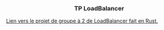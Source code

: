 <!-- PROJECT LOGO -->
<br />
<div align="center">
  <h3 align="center">TP LoadBalancer</h3>
</div>

<a align="center" href="https://github.com/DrTableBasse/RusticBalancer">Lien vers le projet de groupe à 2 de LoadBalancer fait en Rust.</a>